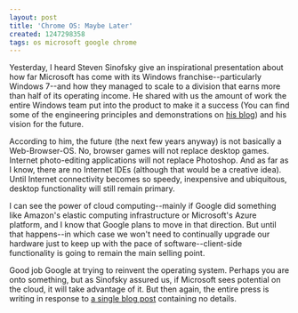 ```yaml
---
layout: post
title: 'Chrome OS: Maybe Later'
created: 1247298358
tags: os microsoft google chrome
---
```

Yesterday, I heard Steven Sinofsky give an inspirational presentation about how far Microsoft has come with its Windows franchise--particularly Windows 7--and how they managed to scale to a division that earns more than half of its operating income. He shared with us the amount of work the entire Windows team put into the product to make it a success (You can find some of the engineering principles and demonstrations on [his blog](http://blogs.msdn.com/e7/)) and his vision for the future.

According to him, the future (the next few years anyway) is not basically a Web-Browser-OS. No, browser games will not replace desktop games. Internet photo-editing applications will not replace Photoshop. And as far as I know, there are no Internet IDEs (although that would be a creative idea). Until Internet connectivity becomes so speedy, inexpensive and ubiquitous, desktop functionality will still remain primary.

I can see the power of cloud computing--mainly if Google did something like Amazon's elastic computing infrastructure or Microsoft's Azure platform, and I know that Google plans to move in that direction. But until that happens--in which case we won't need to continually upgrade our hardware just to keep up with the pace of software--client-side functionality is going to remain the main selling point.

Good job Google at trying to reinvent the operating system. Perhaps you are onto something, but as Sinofsky assured us, if Microsoft sees potential on the cloud, it will take advantage of it. But then again, the entire press is writing in response to [a single blog post](http://googleblog.blogspot.com/2009/07/introducing-google-chrome-os.html) containing no details.
